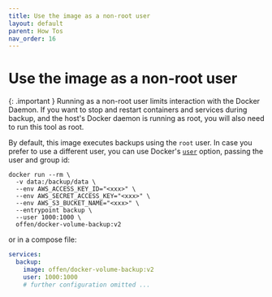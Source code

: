 ```yaml
---
title: Use the image as a non-root user
layout: default
parent: How Tos
nav_order: 16
---
```


# Use the image as a non-root user

{: .important }
Running as a non-root user limits interaction with the Docker Daemon.
If you want to stop and restart containers and services during backup, and the host's Docker daemon is running as root, you will also need to run this tool as root.

By default, this image executes backups using the `root` user.
In case you prefer to use a different user, you can use Docker's [`user`](https://docs.docker.com/engine/reference/run/#user) option, passing the user and group id:

```console
docker run --rm \
  -v data:/backup/data \
  --env AWS_ACCESS_KEY_ID="<xxx>" \
  --env AWS_SECRET_ACCESS_KEY="<xxx>" \
  --env AWS_S3_BUCKET_NAME="<xxx>" \
  --entrypoint backup \
  --user 1000:1000 \
  offen/docker-volume-backup:v2
```

or in a compose file:

```yml
services:
  backup:
    image: offen/docker-volume-backup:v2
    user: 1000:1000
    # further configuration omitted ...
```
